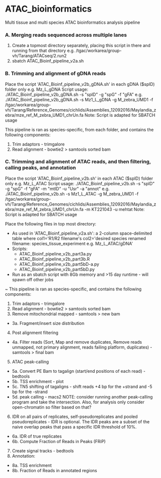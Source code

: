 # ATAC_bioinformatics
Multi tissue and multi species ATAC bioinformatics analysis pipeline

### A. Merging reads sequenced across multiple lanes
1. Create a topmost directory separately, placing this script in there and running from that directory e.g. /tgac/workarea/group-vh/Tarang/ATACseq/2.run2
2. sbatch ATAC_Bioinf_pipeline_v2a.sh

### B. Trimming and alignment of gDNA reads
Place the script 'ATAC_Bioinf_pipeline_v2b_gDNA.sh' in each gDNA ($spID) folder only e.g. Mz_L_gDNA
Script usage: ./ATAC_Bioinf_pipeline_v2b_gDNA.sh -s "spID" -g "spG" -f "gFA"
e.g. ./ATAC_Bioinf_pipeline_v2b_gDNA.sh -s Mz1_L_gDNA -g M_zebra_UMD1 -f /tgac/workarea/group-vh/Tarang/Reference_Genomes/cichlids/Assemblies_12092016/Maylandia_zebra/mze_ref_M_zebra_UMD1_chrUn.fa
Note: Script is adapted for SBATCH usage

This pipeline is ran as species-specific, from each folder, and contains the following components:
1. Trim adaptors - trimgalore
2. Read alignment - bowtie2 > samtools sorted bam

### C. Trimming and alignment of ATAC reads, and then filtering, calling peaks, and annotation
Place the script 'ATAC_Bioinf_pipeline_v2b.sh' in each ATAC ($spID) folder only e.g. Mz_L_ATAC
Script usage: ./ATAC_Bioinf_pipeline_v2b.sh -s "spID" -g "spG" -f "gFA" -m "mtID" -u "Usr" -a "annot"
e.g. ./ATAC_Bioinf_pipeline_v2b.sh -s Mz1_L_ATAC -g M_zebra_UMD1 -f /tgac/workarea/group-vh/Tarang/Reference_Genomes/cichlids/Assemblies_12092016/Maylandia_zebra/mze_ref_M_zebra_UMD1_chrUn.fa -m KT221043 -u mehtat
Note: Script is adapted for SBATCH usage

Place the following files in top most directory:
- As used in 'ATAC_Bioinf_pipeline_v2a.sh': a 2-column space-delimited table where col1='R1/R2 filename's col2='desired species renamed filename: species_tissue_experiment e.g. Mz_L_ATAC/gDNA'
- Scripts:
  - ATAC_Bioinf_pipeline_v2b_part3a.py
  - ATAC_Bioinf_pipeline_v2b_part3b.R
  - ATAC_Bioinf_pipeline_v2b_part5bD-a.py
  - ATAC_Bioinf_pipeline_v2b_part5bD.py
- Run as an sbatch script with 8Gb memory and >15 day runtime - will spawn off other jobs

~ This pipeline is ran as species-specific, and contains the following components:

1. Trim adaptors - trimgalore
2. Read alignment - bowtie2 > samtools sorted bam
3. Remove mitochondrial mapped - samtools > new bam
  - 3a. Fragment/insert size distribution
4. Post alignment filtering
  - 4a. Filter reads (Sort, Map and remove duplicates, Remove reads unmapped, not primary alignment, reads failing platform, duplicates) - samtools > final bam
5. ATAC peak-calling
  - 5a. Convert PE Bam to tagalign (start/end positions of each read) - bedtools
  - 5b. TSS enrichment - plot
  - 5c. TN5 shifting of tagaligns - shift reads +4 bp for the +strand and -5 bp for the -strand
  - 5d. peak calling - macs2 NOTE: consider running another peak-calling program and take the intersection. Also, for analysis only consider open-chromatin so filter based on that?
6. IDR on all pairs of replicates, self-pseudoreplicates and pooled pseudoreplicates - IDR is optional. The IDR peaks are a subset of the naive overlap peaks that pass a specific IDR threshold of 10%.
  - 6a. IDR of true replicates
  - 6b. Compute Fraction of Reads in Peaks (FRiP)
7. Create signal tracks - bedtools
8. Annotation:
  - 8a. TSS enrichment
  - 8b. Fraction of Reads in annotated regions
